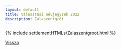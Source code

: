 ```yaml
---
layout: default
title: Választási névjegyzék 2022
description: Zalaszentgrót
---
```


{% include settlementHTMLs/Zalaszentgroot.html %}

[Vissza](../)